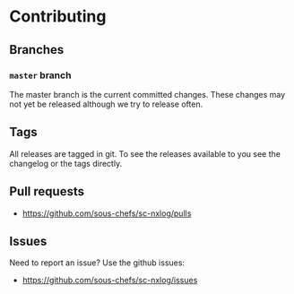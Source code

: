 # Contributing

## Branches

### `master` branch

The master branch is the current committed changes. These changes may not yet be released although we try to release often.

## Tags

All releases are tagged in git. To see the releases available to you see the changelog or the tags directly.

## Pull requests

- <https://github.com/sous-chefs/sc-nxlog/pulls>

## Issues

Need to report an issue? Use the github issues:

- <https://github.com/sous-chefs/sc-nxlog/issues>
